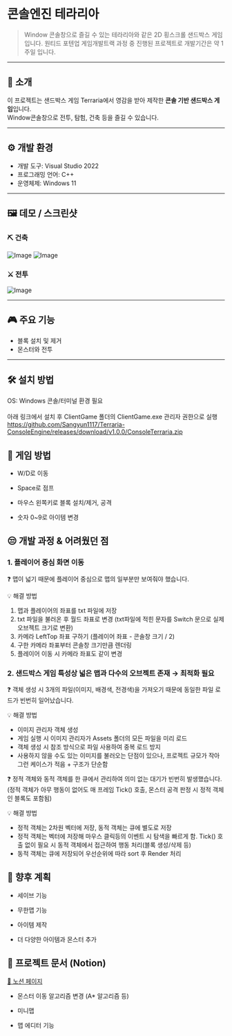 # 콘솔엔진 테라리아
> Window 콘솔창으로 즐길 수 있는 테라리아와 같은 2D 횡스크롤 샌드박스 게임입니다.
> 원티드 포텐업 게임개발트랙 과정 중 진행된 프로젝트로 개발기간은 약 1주일 입니다.

---

## 📜 소개
이 프로젝트는 샌드박스 게임 Terraria에서 영감을 받아 제작한 **콘솔 기반 샌드박스 게임**입니다.  
Window콘솔창으로 전투, 탐험, 건축 등을 즐길 수 있습니다.

---

## ⚙️ 개발 환경

- 개발 도구: Visual Studio 2022  
- 프로그래밍 언어: C++  
- 운영체제: Windows 11

---

## 🖼️ 데모 / 스크린샷
### ⛏️ 건축<br>
![Image](https://github.com/user-attachments/assets/bba67935-1797-445e-9dac-11c442a59111)
![Image](https://github.com/user-attachments/assets/481b02e6-2021-482f-9bad-e2d71686b9a6)<br>
### ⚔️ 전투<br>
![Image](https://github.com/user-attachments/assets/d2ce1554-e098-4c45-9e3d-970feab75a50)

---

## 🎮 주요 기능
- 블록 설치 및 제거
- 몬스터와 전투

---

## 🛠️ 설치 방법
OS: Windows 콘솔/터미널 환경 필요<br><br>
아래 링크에서 설치 후 ClientGame 폴더의 ClientGame.exe 관리자 권한으로 실행<br>
https://github.com/Sangyun1117/Terraria-ConsoleEngine/releases/download/v1.0.0/ConsoleTerraria.zip <br>


## 📌 게임 방법
- W/D로 이동

- Space로 점프

- 마우스 왼쪽키로 블록 설치/제거, 공격

- 숫자 0~9로 아이템 변경

## 😒 개발 과정 & 어려웠던 점

### 1. 플레이어 중심 화면 이동

❓ 맵이 넓기 때문에 플레이어 중심으로 맵의 일부분만 보여줘야 했습니다.

💡 해결 방법
1. 맵과 플레이어의 좌표를 txt 파일에 저장
2. txt 파일을 불러온 후 월드 좌표로 변경 (txt파일에 적힌 문자를 Switch 문으로 실제 오브젝트 크기로 변환)
3. 카메라 LeftTop 좌표 구하기 (플레이어 좌표 - 콘솔창 크기 / 2)
4. 구한 카메라 좌표부터 콘솔창 크기만큼 렌더링
5. 플레이어 이동 시 카메라 좌표도 같이 변경

### 2. 샌드박스 게임 특성상 넓은 맵과 다수의 오브젝트 존재 → 최적화 필요

❓ 객체 생성 시 3개의 파일(이미지, 배경색, 전경색)을 가져오기 때문에 동일한 파일 로드가 빈번히 일어났습니다.

💡 해결 방법
- 이미지 관리자 객체 생성
- 게임 실행 시 이미지 관리자가 Assets 폴더의 모든 파일을 미리 로드
- 객체 생성 시 참조 방식으로 파일 사용하여 중복 로드 방지
- 사용하지 않을 수도 있는 이미지를 불러오는 단점이 있으나, 프로젝트 규모가 작아 그런 케이스가 적음 + 구조가 단순함

❓ 정적 객체와 동적 객체를 한 큐에서 관리하여 의미 없는 대기가 빈번히 발생했습니다. (정적 객체가 아무 행동이 없어도 매 프레임 Tick() 호출, 몬스터 공격 판정 시 정적 객체인 블록도 포함됨)

💡 해결 방법
- 정적 객체는 2차원 벡터에 저장, 동적 객체는 큐에 별도로 저장
- 정적 객체는 벡터에 저장해 마우스 클릭등의 이벤트 시 탐색을 빠르게 함. Tick() 호출 없이 필요 시 동적 객체에서 접근하여 행동 처리(블록 생성/삭제 등)
- 동적 객체는 큐에 저장되어 우선순위에 따라 sort 후 Render 처리


## 🚀 향후 계획
- 세이브 기능

- 무한맵 기능

- 아이템 제작

- 더 다양한 아이템과 몬스터 추가

## 📄 프로젝트 문서 (Notion)
[🔗 노션 페이지](https://www.notion.so/C-2423bd2b36e2808c8fafceb6bb81a479)

- 몬스터 이동 알고리즘 변경 (A* 알고리즘 등)

- 미니맵

- 맵 에디터 기능
